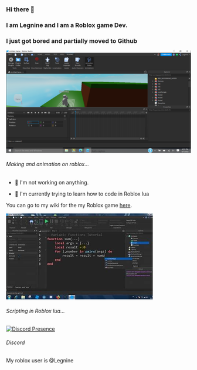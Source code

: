 ### Hi there 👋
### I am Legnine and I am a Roblox game Dev.
### I just got bored and partially moved to Github

![Makeing an animation on roblox...](/assets/images/gamedev.PNG "Animating roblox character.")
###### Making and animation on roblox...

- 🔭 I'm not working on anything.

- 🌱 I'm currently trying to learn how to code in Roblox lua


You can go to my wiki for the my Roblox game  [here](https://robloxnpcwars.fandom.com/wiki/Npc_Wars_Wiki).


![Scripting in roblox lua...](/assets/images/gamedev9000.PNG "Animating roblox character.")
###### Scripting in Roblox lua...

<html>
   <style>
   </style>
</html>



[![Discord Presence](https://lanyard.cnrad.dev/api/791657121435484172)](https://discord.com/users/791657121435484172)
###### Discord

My roblox user is @Legnine

<!--
**Legnine/legnine** is a ✨ _special_ ✨ repository because its `README.md` (this file) appears on your GitHub profile.

Here are some ideas to get you started:

- 🔭 I’m currently working on ...
- 🌱 I’m currently learning ...
- 👯 I’m looking to collaborate on ...
- 🤔 I’m looking for help with ...
- 💬 Ask me about ...
- 📫 How to reach me: ...
- 😄 Pronouns: ...
- ⚡ Fun fact: ...
-->
